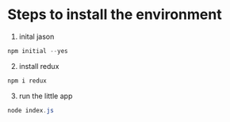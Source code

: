# Steps to install the environment

1. inital jason
```powershell
npm initial --yes
```
2. install redux
```powerShell
npm i redux
```
3. run the little app
```powerShell
node index.js
```